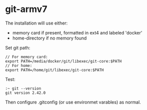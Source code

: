 # git-armv7

The installation will use either:

* memory card if present, formatted in ext4 and labeled 'docker'
* home-directory if no memory found

Set git path:

```
// For memory card:
export PATH=/media/docker/git/libexec/git-core:$PATH
// For home:
export PATH=/home/git/libexec/git-core:$PATH
```

Test:

```
:~ git --version
git version 2.42.0
```

Then configure .gitconfig (or use environmet varables) as normal.
